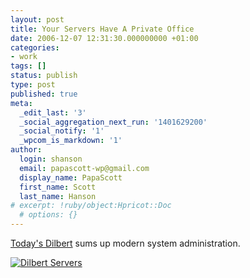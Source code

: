 ```yaml
---
layout: post
title: Your Servers Have A Private Office
date: 2006-12-07 12:31:30.000000000 +01:00
categories:
- work
tags: []
status: publish
type: post
published: true
meta:
  _edit_last: '3'
  _social_aggregation_next_run: '1401629200'
  _social_notify: '1'
  _wpcom_is_markdown: '1'
author:
  login: shanson
  email: papascott-wp@gmail.com
  display_name: PapaScott
  first_name: Scott
  last_name: Hanson
# excerpt: !ruby/object:Hpricot::Doc
  # options: {}
---
```

<p><a href="http://www.dilbert.com/comics/dilbert/archive/dilbert-20061207.html">Today's Dilbert</a> sums up modern system administration.</p>
<p><a href="http://www.dilbert.com/comics/dilbert/archive/dilbert-20061207.html"><img src="http://www.papascott.de/wordpress/wp-content/uploads/2006/12/dilbert_servers.gif" alt="Dilbert Servers" /></a></p>
